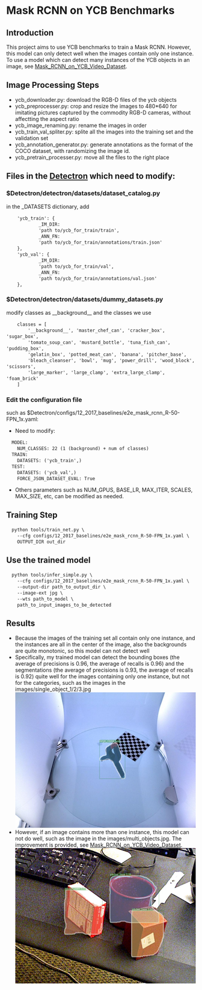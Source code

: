 # Mask RCNN on YCB Benchmarks

## Introduction
This project aims to use YCB benchmarks to train a Mask RCNN.
However, this model can only detect well when the images contain only one instance.
To use a model which can detect many instances of the YCB objects in an image, see [Mask_RCNN_on_YCB_Video_Dataset](https://github.com/iyezhiyu/Mask_RCNN_on_YCB_Video_Dataset).

## Image Processing Steps
* ycb_downloader.py: download the RGB-D files of the ycb objects
* ycb_preprocesser.py: crop and resize the images to 480*640 for imitating pictures captured by the commodity RGB-D cameras, without affectting the aspect ratio
* ycb_image_renaming.py: rename the images in order
* ycb_train_val_spliter.py: splite all the images into the training set and the validation set
* ycb_annotation_generator.py: generate annotations as the format of the COCO dataset, with randomizing the image id.
* ycb_pretrain_processer.py: move all the files to the right place

## Files in the [Detectron](https://github.com/iyezhiyu/Detectron) which need to modify:
### $Detectron/detectron/datasets/dataset_catalog.py
in the _DATASETS dictionary, add
```
    'ycb_train': {
            _IM_DIR:
            'path to/ycb_for_train/train',
            _ANN_FN:
            'path to/ycb_for_train/annotations/train.json'
    },
    'ycb_val': {
            _IM_DIR:
            'path to/ycb_for_train/val',
            _ANN_FN:
            'path to/ycb_for_train/annotations/val.json'
    },
```
### $Detectron/detectron/datasets/dummy_datasets.py
modify classes as \_\_background\_\_ and the classes we use
```
    classes = [
        '__background__', 'master_chef_can', 'cracker_box', 'sugar_box',
        'tomato_soup_can', 'mustard_bottle', 'tuna_fish_can', 'pudding_box',
        'gelatin_box', 'potted_meat_can', 'banana', 'pitcher_base',
        'bleach_cleanser', 'bowl', 'mug', 'power_drill', 'wood_block', 'scissors',
        'large_marker', 'large_clamp', 'extra_large_clamp', 'foam_brick'
    ]
```
### Edit the configuration file
such as $Detectron/configs/12_2017_baselines/e2e_mask_rcnn_R-50-FPN_1x.yaml:
* Need to modify:
```
  MODEL:
    NUM_CLASSES: 22 (1 (background) + num of classes)
  TRAIN:
    DATASETS: ('ycb_train',)
  TEST:
    DATASETS: ('ycb_val',)
    FORCE_JSON_DATASET_EVAL: True
 ```
 * Others parameters such as NUM_GPUS, BASE_LR, MAX_ITER, SCALES, MAX_SIZE, etc, can be modified as needed.

## Training Step
```
  python tools/train_net.py \
    --cfg configs/12_2017_baselines/e2e_mask_rcnn_R-50-FPN_1x.yaml \
    OUTPUT_DIR out_dir 
```

## Use the trained model
```
  python tools/infer_simple.py \
    --cfg configs/12_2017_baselines/e2e_mask_rcnn_R-50-FPN_1x.yaml \
    --output-dir path_to_output_dir \
    --image-ext jpg \
    --wts path_to_model \
    path_to_input_images_to_be_detected
```

## Results
* Because the images of the training set all contain only one instance, and the instances are all in the center of the image, also the backgrounds are quite monotonic, so this model can not detect well
* Specifically, my trained model can detect the bounding boxes (the average of precisions is 0.96, the average of recalls is 0.96) and the segmentations (the average of precisions is 0.93, the average of recalls is 0.92) quite well for the images containing only one instance, but not for the categories, such as the images in the images/single_object_1/2/3.jpg
![single object 1](images/single_object_1.jpg)
* However, if an image contains more than one instance, this model can not do well, such as the image in the images/multi_objects.jpg. The improvement is provided, see [Mask_RCNN_on_YCB_Video_Dataset](https://github.com/iyezhiyu/Mask_RCNN_on_YCB_Video_Dataset).
![multi objects](images/multi_objects.jpg)
